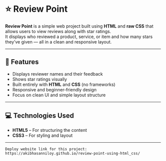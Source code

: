 # ⭐ Review Point

**Review Point** is a simple web project built using **HTML** and **raw CSS** that allows users to view reviews along with star ratings.  
It displays who reviewed a product, service, or item and how many stars they’ve given — all in a clean and responsive layout.

---

## 🔹 Features
- Displays reviewer names and their feedback  
- Shows star ratings visually  
- Built entirely with **HTML** and **CSS** (no frameworks)  
- Responsive and beginner-friendly design  
- Focus on clean UI and simple layout structure  

---

## 💻 Technologies Used
- **HTML5** – For structuring the content  
- **CSS3** – For styling and layout  

---
```text
Deploy website link for this project: https://akibhasanniloy.github.io/review-point-using-html_css/
